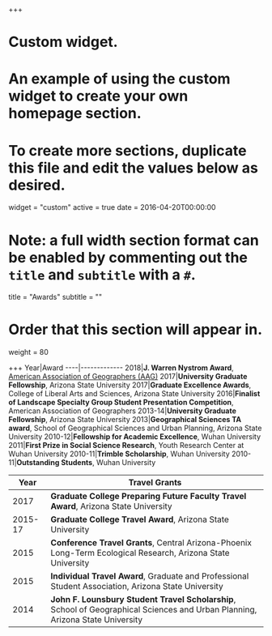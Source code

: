 +++
# Custom widget.
# An example of using the custom widget to create your own homepage section.
# To create more sections, duplicate this file and edit the values below as desired.
widget = "custom"
active = true
date = 2016-04-20T00:00:00

# Note: a full width section format can be enabled by commenting out the `title` and `subtitle` with a `#`.
title = "Awards"
subtitle = ""

# Order that this section will appear in.
weight = 80



+++
Year|Award
----|------------- 
2018|**J. Warren Nystrom Award**, [American Association of Geographers (AAG)](http://www.aag.org/cs/nystrom)
2017|**University Graduate Fellowship**, Arizona State University
2017|**Graduate Excellence Awards**, College of Liberal Arts and Sciences, Arizona State University 
2016|**Finalist of Landscape Specialty Group Student Presentation Competition**, American Association of Geographers
2013-14|**University Graduate Fellowship**, Arizona State University
2013|**Geographical Sciences TA award**, School of Geographical Sciences and Urban Planning, Arizona State University 
2010-12|**Fellowship for Academic Excellence**, Wuhan University
2011|**First Prize in Social Science Research**, Youth Research Center at Wuhan University
2010-11|**Trimble Scholarship**, Wuhan University
2010-11|**Outstanding Students**, Wuhan University

Year|Travel Grants
----|------------- 
2017|**Graduate College Preparing Future Faculty Travel Award**, Arizona State University 
2015-17|**Graduate College Travel Award**, Arizona State University
2015|**Conference Travel Grants**, Central Arizona-Phoenix Long-Term Ecological Research, Arizona State University
2015|**Individual Travel Award**, Graduate and Professional Student Association, Arizona State University 
2014|**John F. Lounsbury Student Travel Scholarship**, School of Geographical Sciences and Urban Planning, Arizona State University 





